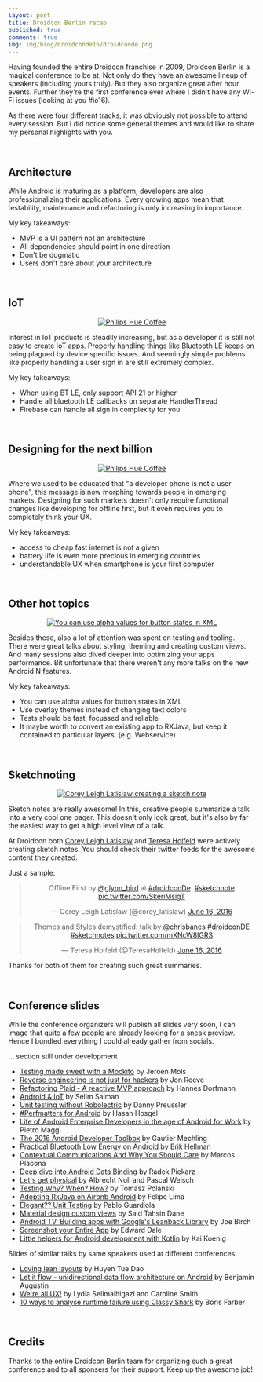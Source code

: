 ```yaml
---
layout: post
title: Droidcon Berlin recap
published: true
comments: true
img: img/blog/droidconde16/droidconde.png
---
```

Having founded the entire Droidcon franchise in 2009, Droidcon Berlin is a magical conference to be at. Not only do they have an awesome lineup of speakers (including yours truly). But they also organize great after hour events. Further they're the first conference ever where I didn't have any Wi-Fi issues (looking at you #io16).

As there were four different tracks, it was obviously not possible to attend every session. But I did notice some general themes and would like to share my personal highlights with you.

<br>

## Architecture
While Android is maturing as a platform, developers are also professionalizing their applications. Every growing apps mean that testability, maintenance and refactoring is only increasing in importance.

My key takeaways:

- MVP is a UI pattern not an architecture
- All dependencies should point in one direction
- Don't be dogmatic
- Users don't care about your architecture

<br>

## IoT

<center><a href="{{ site.blogbaseurl }}img/blog/droidconde16/iotcoffee.jpg"><img src="{{ site.blogbaseurl }}img/blog/droidconde16/iotcoffee.jpg" alt="Philips Hue Coffee"></a></center>

Interest in IoT products is steadily increasing, but as a developer it is still not easy to create IoT apps. Properly handling things like Bluetooth LE keeps on being plagued by device specific issues. And seemingly simple problems like properly handling a user sign in are still extremely complex.

My key takeaways:

- When using BT LE, only support API 21 or higher
- Handle all bluetooth LE callbacks on separate HandlerThread
- Firebase can handle all sign in complexity for you

<br>

## Designing for the next billion

<center><a href="{{ site.blogbaseurl }}img/blog/droidconde16/nextbillion.jpg"><img src="{{ site.blogbaseurl }}img/blog/droidconde16/nextbillion.jpg" alt="Philips Hue Coffee"></a></center>

Where we used to be educated that "a developer phone is not a user phone", this message is now morphing towards people in emerging markets. Designing for such markets doesn't only require functional changes like developing for offline first, but it even requires you to completely think your UX.

My key takeaways:

- access to cheap fast internet is not a given
- battery life is even more precious in emerging countries
- understandable UX when smartphone is your first computer

<br>

## Other hot topics

<center><a href="{{ site.blogbaseurl }}img/blog/droidconde16/alphastates.jpg"><img src="{{ site.blogbaseurl }}img/blog/droidconde16/alphastates.jpg" alt="You can use alpha values for button states in XML"></a></center>


Besides these, also a lot of attention was spent on testing and tooling. There were great talks about styling, theming and creating custom views. And many sessions also dived deeper into optimizing your apps performance. Bit unfortunate that there weren't any more talks on the new Android N features.

My key takeaways:

- You can use alpha values for button states in XML
- Use overlay themes instead of changing text colors
- Tests should be fast, focussed and reliable
- It maybe worth to convert an existing app to RXJava, but keep it contained to particular layers. (e.g. Webservice)

<br>

## Sketchnoting

<center><a href="{{ site.blogbaseurl }}img/blog/droidconde16/sketchnoting.jpg"><img src="{{ site.blogbaseurl }}img/blog/droidconde16/sketchnoting.jpg" alt="Corey Leigh Latislaw creating a sketch note"></a></center>

Sketch notes are really awesome! In this, creative people summarize a talk into a very cool one pager. This doesn't only look great, but it's also by far the easiest way to get a high level view of a talk.

At Droidcon both [Corey Leigh Latislaw](https://twitter.com/corey_latislaw) and [Teresa Holfeld](https://twitter.com/TeresaHolfeld) were actively creating sketch notes. You should check their twitter feeds for the awesome content they created.

Just a sample:

<center><blockquote class="twitter-tweet" data-lang="en"><p lang="en" dir="ltr">Offline First by <a href="https://twitter.com/glynn_bird">@glynn_bird</a> at <a href="https://twitter.com/hashtag/droidconDe?src=hash">#droidconDe</a>. <a href="https://twitter.com/hashtag/sketchnote?src=hash">#sketchnote</a> <a href="https://t.co/SkeriMsigT">pic.twitter.com/SkeriMsigT</a></p>&mdash; Corey Leigh Latislaw (@corey_latislaw) <a href="https://twitter.com/corey_latislaw/status/743390864660135937">June 16, 2016</a></blockquote>
<script async src="//platform.twitter.com/widgets.js" charset="utf-8"></script></center>

<center><blockquote class="twitter-tweet" data-lang="en"><p lang="en" dir="ltr">Themes and Styles demystified: talk by <a href="https://twitter.com/chrisbanes">@chrisbanes</a> <a href="https://twitter.com/hashtag/droidconDE?src=hash">#droidconDE</a> <a href="https://twitter.com/hashtag/sketchnotes?src=hash">#sketchnotes</a> <a href="https://t.co/mXNcW8lGRS">pic.twitter.com/mXNcW8lGRS</a></p>&mdash; Teresa Holfeld (@TeresaHolfeld) <a href="https://twitter.com/TeresaHolfeld/status/743438928666034176">June 16, 2016</a></blockquote>
<script async src="//platform.twitter.com/widgets.js" charset="utf-8"></script></center>

Thanks for both of them for creating such great summaries.

<br>

## Conference slides
While the conference organizers will publish all slides very soon, I can image that quite a few people are already looking for a sneak preview. Hence I bundled everything I could already gather from socials.

... section still under development

- [Testing made sweet with a Mockito](https://speakerdeck.com/jeroenmols/testing-made-sweet-with-a-mockito) by Jeroen Mols
- [Reverse engineering is not just for hackers](https://speakerdeck.com/jonreeve/reverse-engineering-is-not-just-for-hackers) by Jon Reeve
- [Refactoring Plaid - A reactive MVP approach](https://www.dropbox.com/s/gptg2di0j67xz04/Droidcon%20Berlin%202016.key?dl=0) by Hannes Dorfmann
- [Android & IoT](https://speakerdeck.com/aselims/android-and-iot-at-droidconde-16) by Selim Salman
- [Unit testing without Robolectric](http://www.slideshare.net/dpreussler/unit-testing-without-robolectric-droidcon-berlin-2016) by
Danny Preussler
- [#Perfmatters for Android](https://speakerdeck.com/alosdev/perfmatters-for-android-droidcon-berlin-2016) by Hasan Hosgel
- [Life of Android Enterprise Developers in the age of Android for Work](https://speakerdeck.com/nibble/life-of-android-enterprise-developers-in-the-age-of-android-for-work) by Pietro Maggi
- [The 2016 Android Developer Toolbox](http://www.slideshare.net/Nilhcem/the-2016-android-developer-toolbox-berlin) by Gautier Mechling
- [Practical Bluetooth Low Energy on Android](https://speakerdeck.com/erikhellman/practical-bluetooth-low-energy-on-android) by Erik Hellman
- [Contextual Communications And Why You Should Care](http://www.slideshare.net/MarcosPlacona/contextual-communications-and-why-you-should-care-droidcon-de) by Marcos Placona
- [Deep dive into Android Data Binding](https://speakerdeck.com/radzio/deep-dive-into-android-data-binding) by Radek Piekarz
- [Let's get physical](https://docs.google.com/presentation/d/1Fldq6lWkrVeBdDyPwMQ7jkItZ1m2XMpDXQzu3IwbSE8/edit#slide=id.p) by Albrecht Noll and Pascal Welsch
- [Testing Why? When? How?](http://www.slideshare.net/polanskitomasz) by Tomasz Polański
- [Adopting RxJava on Airbnb Android](https://speakerdeck.com/felipecsl/adopting-rxjava-on-airbnb-android) by Felipe Lima
- [Elegant?? Unit Testing](https://speakerdeck.com/guardiola31337/elegant-unit-testing-droidcon-berlin-2016) by Pablo Guardiola
- [Material design custom views](https://docs.google.com/presentation/d/1JaTb9KDMtE9-9g9zRIXKzLB5WwGVVEI8F-wGtNSo-0c/edit#slide=id.ge54df3a86_0_53) by Said Tahsin Dane
- [Android TV: Building apps with Google's Leanback Library](https://photos.google.com/share/AF1QipPpuNyuATl-Ae09WzlXkxyHXxoOxZ_-uXLKB4uALR3bG3vnpcYLl2UIAKoNYGzd-g?key=X0o2U3EyLVdRWkxfQm9hUG5uZGUtN0wwc2UwTnpB) by Joe Birch
- [Screenshot your Entire App](https://speakerdeck.com/scompt/screenshot-your-entire-app) by Edward Dale
- [Little helpers for Android development with Kotlin](http://www.slideshare.net/AgentK/little-helpers-for-android-development-with-kotlin) by Kai Koenig

Slides of similar talks by same speakers used at different conferences.

- [Loving lean layouts](https://speakerdeck.com/randomlytyping/babbq-2015-loving-lean-layouts) by Huyen Tue Dao
- [Let it flow - unidirectional data flow architecture on Android](https://speakerdeck.com/dorvaryn/let-it-flow) by Benjamin Augustin
- [We're all UX!](https://speakerdeck.com/lyslydia/were-all-ux) by Lydia Selimalhigazi and Caroline Smith
- [10 ways to analyse runtime failure using Classy Shark](http://www.slideshare.net/seamaster29/classshark-android-and-java-executables-browser) by Boris Farber

<br>

## Credits
Thanks to the entire Droidcon Berlin team for organizing such a great conference and to all sponsers for their support. Keep up the awesome job!
